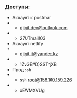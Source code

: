 ### Доступы:

- Аккаунт к postman
- - djigit.dev@outlook.com
- - 27UTmail!03
- Аккаунт netlify
- - djigit.it@yandex.kz
- - 1ZvGE#D)SST^jXB
- Прод `ssh`
- - ssh root@158.160.159.226
- - xEWMXVUg